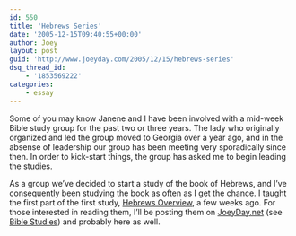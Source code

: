 ```yaml
---
id: 550
title: 'Hebrews Series'
date: '2005-12-15T09:40:55+00:00'
author: Joey
layout: post
guid: 'http://www.joeyday.com/2005/12/15/hebrews-series'
dsq_thread_id:
    - '1853569222'
categories:
    - essay
---
```


Some of you may know Janene and I have been involved with a mid-week Bible study group for the past two or three years. The lady who originally organized and led the group moved to Georgia over a year ago, and in the absense of leadership our group has been meeting very sporadically since then. In order to kick-start things, the group has asked me to begin leading the studies.

As a group we’ve decided to start a study of the book of Hebrews, and I’ve consequently been studying the book as often as I get the chance. I taught the first part of the first study, [Hebrews Overview](http://www.joeyday.net/images/c/c2/Hebrews_Overview.pdf), a few weeks ago. For those interested in reading them, I’ll be posting them on [JoeyDay.net](http://www.joeyday.net) (see [Bible Studies](http://www.joeyday.net/index.php/Category:Bible_Studies)) and probably here as well.
